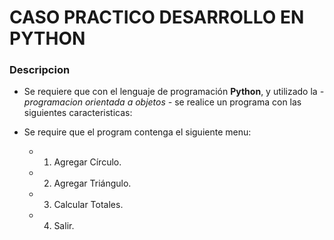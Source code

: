 # **CASO PRACTICO DESARROLLO EN PYTHON**

### Descripcion 

- Se requiere que con el lenguaje de programación **Python**, y utilizado la *- programacion orientada a objetos -* se realice un programa con las siguientes caracteristicas:

- Se require que el program contenga el siguiente menu:
    - 1. Agregar Círculo.
    - 2. Agregar Triángulo.
    - 3. Calcular Totales.
    - 4. Salir.


